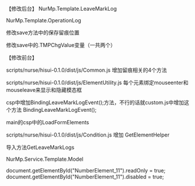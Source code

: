 

【修改后台】
NurMp.Template.LeaveMarkLog

NurMp.Template.OperationLog

修改save方法中的保存留痕位置

修改save中的.TMPChgValue变量（一共两个）

【修改前台】

scripts/nurse/hisui-0.1.0/dist/js/Common.js 增加留痕相关的4个方法

scripts/nurse/hisui-0.1.0/dist/js/ElementUtility.js  每个元素绑定mouseenter和mouseleave来显示和隐藏模态框

csp中增加BindingLeaveMarkLogEvent();方法，不行的话就custom.js中增加这个方法 BindingLeaveMarkLogEvent();


main的csp中的LoadFormElements

scripts/nurse/hisui-0.1.0/dist/js/Condition.js 增加 GetElementHelper

导入方法GetLeaveMarkLogs

NurMp.Service.Template.Model


document.getElementById("NumberElement_11").readOnly = true;
document.getElementById("NumberElement_11").disabled = true;